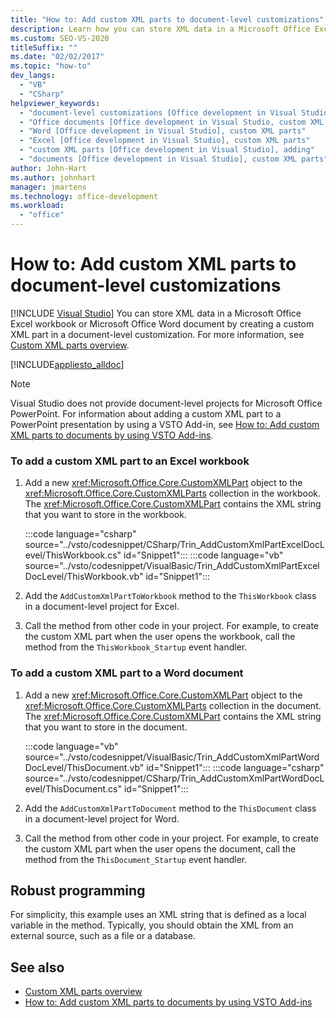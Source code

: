 ```yaml
---
title: "How to: Add custom XML parts to document-level customizations"
description: Learn how you can store XML data in a Microsoft Office Excel workbook or Microsoft Office Word document by creating a custom XML part in a document-level customization.
ms.custom: SEO-VS-2020
titleSuffix: ""
ms.date: "02/02/2017"
ms.topic: "how-to"
dev_langs:
  - "VB"
  - "CSharp"
helpviewer_keywords:
  - "document-level customizations [Office development in Visual Studio], custom XML parts"
  - "Office documents [Office development in Visual Studio, custom XML parts"
  - "Word [Office development in Visual Studio], custom XML parts"
  - "Excel [Office development in Visual Studio], custom XML parts"
  - "custom XML parts [Office development in Visual Studio], adding"
  - "documents [Office development in Visual Studio], custom XML parts"
author: John-Hart
ms.author: johnhart
manager: jmartens
ms.technology: office-development
ms.workload:
  - "office"
---
```

# How to: Add custom XML parts to document-level customizations

 [!INCLUDE [Visual Studio](~/includes/applies-to-version/vs-windows-only.md)]
  You can store XML data in a Microsoft Office Excel workbook or Microsoft Office Word document by creating a custom XML part in a document-level customization. For more information, see [Custom XML parts overview](../vsto/custom-xml-parts-overview.md).

 [!INCLUDE[appliesto_alldoc](../vsto/includes/appliesto-alldoc-md.md)]

> [!NOTE]
> Visual Studio does not provide document-level projects for Microsoft Office PowerPoint. For information about adding a custom XML part to a PowerPoint presentation by using a VSTO Add-in, see [How to: Add custom XML parts to documents by using VSTO Add-ins](../vsto/how-to-add-custom-xml-parts-to-documents-by-using-vsto-add-ins.md).

### To add a custom XML part to an Excel workbook

1. Add a new <xref:Microsoft.Office.Core.CustomXMLPart> object to the <xref:Microsoft.Office.Core.CustomXMLParts> collection in the workbook. The <xref:Microsoft.Office.Core.CustomXMLPart> contains the XML string that you want to store in the workbook.

     :::code language="csharp" source="../vsto/codesnippet/CSharp/Trin_AddCustomXmlPartExcelDocLevel/ThisWorkbook.cs" id="Snippet1":::
     :::code language="vb" source="../vsto/codesnippet/VisualBasic/Trin_AddCustomXmlPartExcelDocLevel/ThisWorkbook.vb" id="Snippet1":::

2. Add the `AddCustomXmlPartToWorkbook` method to the `ThisWorkbook` class in a document-level project for Excel.

3. Call the method from other code in your project. For example, to create the custom XML part when the user opens the workbook, call the method from the `ThisWorkbook_Startup` event handler.

### To add a custom XML part to a Word document

1. Add a new <xref:Microsoft.Office.Core.CustomXMLPart> object to the <xref:Microsoft.Office.Core.CustomXMLParts> collection in the document. The <xref:Microsoft.Office.Core.CustomXMLPart> contains the XML string that you want to store in the document.

     :::code language="vb" source="../vsto/codesnippet/VisualBasic/Trin_AddCustomXmlPartWordDocLevel/ThisDocument.vb" id="Snippet1":::
     :::code language="csharp" source="../vsto/codesnippet/CSharp/Trin_AddCustomXmlPartWordDocLevel/ThisDocument.cs" id="Snippet1":::

2. Add the `AddCustomXmlPartToDocument` method to the `ThisDocument` class in a document-level project for Word.

3. Call the method from other code in your project. For example, to create the custom XML part when the user opens the document, call the method from the `ThisDocument_Startup` event handler.

## Robust programming
 For simplicity, this example uses an XML string that is defined as a local variable in the method. Typically, you should obtain the XML from an external source, such as a file or a database.

## See also
- [Custom XML parts overview](../vsto/custom-xml-parts-overview.md)
- [How to: Add custom XML parts to documents by using VSTO Add-ins](../vsto/how-to-add-custom-xml-parts-to-documents-by-using-vsto-add-ins.md)
